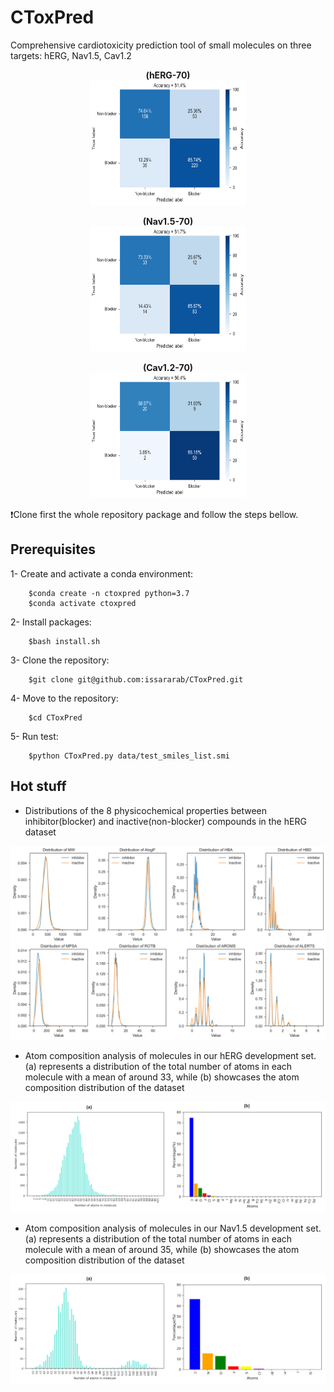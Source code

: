 # CToxPred
Comprehensive cardiotoxicity prediction tool of small molecules on three targets: hERG, Nav1.5, Cav1.2


<div align="center">
    <figure>
	<figcaption><b>(hERG-70)</b></figcaption>
        <img src="images/confusion_matrix_herg70.png" alt="Image 1" width="250" height="200"/>
    </figure>
    <figure>
	<figcaption><b>(Nav1.5-70)</b></figcaption>
        <img src="images/confusion_matrix_Nav70.png" alt="Image 2" width="250" height="200"/>
    </figure>
    <figure>
	<figcaption><b>(Cav1.2-70)</b></figcaption>
        <img src="images/confusion_matrix_cav70.png" alt="Image 3" width="250" height="200"/>
    </figure>
</div>


:exclamation:Clone first the whole repository package and follow the steps bellow.

## Prerequisites
1- Create and activate a conda environment:

		$conda create -n ctoxpred python=3.7
		$conda activate ctoxpred

2- Install packages:

		$bash install.sh

3- Clone the repository: 

		$git clone git@github.com:issararab/CToxPred.git

4- Move to the repository:

		$cd CToxPred

5- Run test:

		$python CToxPred.py data/test_smiles_list.smi
  
## Hot stuff

- Distributions of the 8 physicochemical properties between inhibitor(blocker) and inactive(non-blocker) compounds in the hERG dataset
<p align="center">
	<img src="images/hERG_PhysProperties.png" />
</p>

- Atom composition analysis of molecules in our hERG development set. (a) represents a distribution of the total number of atoms in each molecule with a mean of around 33, while (b) showcases the atom composition distribution of the dataset
  
<p align="center">
	<img src="images/hERG-Molecule-Atom-Info.png" />
</p>

- Atom composition analysis of molecules in our Nav1.5 development set. (a) represents a distribution of the total number of atoms in each molecule with a mean of around 35, while (b) showcases the atom composition distribution of the dataset
  
<p align="center">
	<img src="images/Nav-Molecule-Atom-Info.png" />
</p>

